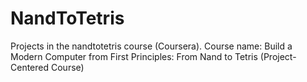 # NandToTetris
Projects in the nandtotetris course (Coursera).
Course name: Build a Modern Computer from First Principles: From Nand to Tetris (Project-Centered Course)
